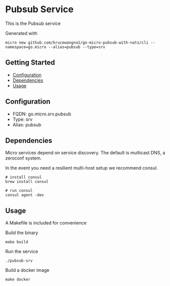 # Pubsub Service

This is the Pubsub service

Generated with

```
micro new github.com/brucewangno1/go-micro-pubsub-with-nats/cli --namespace=go.micro --alias=pubsub --type=srv
```

## Getting Started

- [Configuration](#configuration)
- [Dependencies](#dependencies)
- [Usage](#usage)

## Configuration

- FQDN: go.micro.srv.pubsub
- Type: srv
- Alias: pubsub

## Dependencies

Micro services depend on service discovery. The default is multicast DNS, a zeroconf system.

In the event you need a resilient multi-host setup we recommend consul.

```
# install consul
brew install consul

# run consul
consul agent -dev
```

## Usage

A Makefile is included for convenience

Build the binary

```
make build
```

Run the service
```
./pubsub-srv
```

Build a docker image
```
make docker
```
